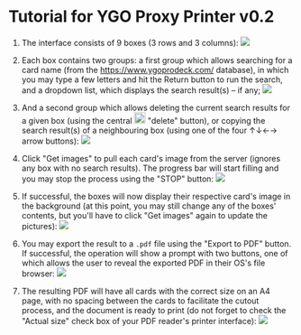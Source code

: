 # Tutorial for YGO Proxy Printer v0.2
1. The interface consists of 9 boxes (3 rows and 3 columns):
![](tutorial/1.png)

1. Each box contains two groups: a first group which allows searching for a card name (from the https://www.ygoprodeck.com/ database), in which you may type a few letters and hit the Return button to run the search, and a dropdown list, which displays the search result(s) – if any;
![](tutorial/2.png)
1. And a second group which allows deleting the current search results for a given box (using the central <img src="img/delete.png" width="20px" /> "delete" button), or copying the search result(s) of a neighbouring box (using one of the four ↑↓←→ arrow buttons):
![](tutorial/3.png)
1. Click "Get images" to pull each card's image from the server (ignores any box with no search results). The progress bar will start filling and you may stop the process using the "STOP" button:
![](tutorial/4.png)
1. If successful, the boxes will now display their respective card's image in the background (at this point, you may still change any of the boxes' contents, but you'll have to click "Get images" again to update the pictures):
![](tutorial/5.png)
1. You may export the result to a `.pdf` file using the "Export to PDF" button. If successful, the operation will show a prompt with two buttons, one of which allows the user to reveal the exported PDF in their OS's file browser:
![](tutorial/6.png)
1. The resulting PDF will have all cards with the correct size on an A4 page, with no spacing between the cards to facilitate the cutout process, and the document is ready to print (do not forget to check the "Actual size" check box of your PDF reader's printer interface):
![](tutorial/7.png)